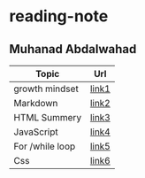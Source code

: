 # reading-note
## Muhanad Abdalwahad

| Topic            |      Url           |  
|------------------|:------------------:|
| growth mindset   |[link1](./read1.md) |
| Markdown         |[link2](./read2.md) |  
| HTML Summery     |[link3](./read3.md) |
|JavaScript        |[link4](./read4.md) |
|For /while loop   |[link5](./read5.md) |
|Css               |[link6](./read6.md) |